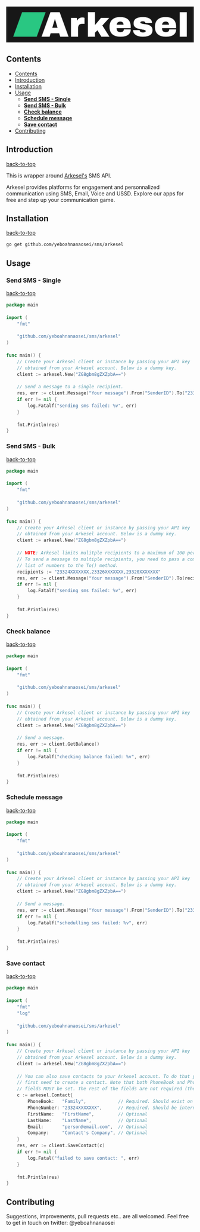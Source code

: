 ![Arkesel's logo](logo.png)

## Contents
- [Contents](#contents)
- [Introduction](#introduction)
- [Installation](#installation)
- [Usage](#usage)
	- [**Send SMS - Single**](#send-sms---single)
	- [**Send SMS - Bulk**](#send-sms---bulk)
	- [**Check balance**](#check-balance)
	- [**Schedule message**](#schedule-message)
	- [**Save contact**](#save-contact)
- [Contributing](#contributing)


## Introduction
[back-to-top](#contents)

This is wrapper around [Arkesel's](https://arkesel.com/) SMS API.

Arkesel provides platforms for engagement and personnalized communication using
SMS, Email, Voice and USSD. Explore our apps for free and step up your communication game.

## Installation
[back-to-top](#contents)

```bash
go get github.com/yeboahnanaosei/sms/arkesel
```


## Usage

### **Send SMS - Single**
[back-to-top](#contents)


```go
package main

import (
    "fmt"

    "github.com/yeboahnanaosei/sms/arkesel"
)

func main() {
    // Create your Arkesel client or instance by passing your API key
	// obtained from your Arkesel account. Below is a dummy key.
	client := arkesel.New("ZG8gbm8gZXZpbA==")

	// Send a message to a single recipient.
    res, err := client.Message("Your message").From("SenderID").To("23324XXXXXXX").Send()
	if err != nil {
		log.Fatalf("sending sms failed: %v", err)
    }

	fmt.Println(res)
}
```

### **Send SMS - Bulk**
[back-to-top](#contents)


```go
package main

import (
    "fmt"

    "github.com/yeboahnanaosei/sms/arkesel"
)

func main() {
    // Create your Arkesel client or instance by passing your API key
	// obtained from your Arkesel account. Below is a dummy key.
    client := arkesel.New("ZG8gbm8gZXZpbA==")

    // NOTE: Arkesel limits mulitple recipients to a maximum of 100 per message
    // To send a message to multiple recipients, you need to pass a comma separated
    // list of numbers to the To() method.
    recipients := "23324XXXXXXX,23326XXXXXXX,23320XXXXXXX"
    res, err := client.Message("Your message").From("SenderID").To(recipients).Send()
    if err != nil {
		log.Fatalf("sending sms failed: %v", err)
    }

	fmt.Println(res)
}
```


### **Check balance**
[back-to-top](#contents)


```go
package main

import (
    "fmt"

    "github.com/yeboahnanaosei/sms/arkesel"
)

func main() {
    // Create your Arkesel client or instance by passing your API key
	// obtained from your Arkesel account. Below is a dummy key.
	client := arkesel.New("ZG8gbm8gZXZpbA==")

	// Send a message.
	res, err := client.GetBalance()
	if err != nil {
		log.Fatalf("checking balance failed: %v", err)
    }

	fmt.Println(res)
}
```


### **Schedule message**
[back-to-top](#contents)


```go
package main

import (
    "fmt"

    "github.com/yeboahnanaosei/sms/arkesel"
)

func main() {
    // Create your Arkesel client or instance by passing your API key
	// obtained from your Arkesel account. Below is a dummy key.
	client := arkesel.New("ZG8gbm8gZXZpbA==")

	// Send a message.
	res, err := client.Message("Your message").From("SenderID").To("23324XXXXXXX").Schedule("26-01-2021 12:00 AM")
	if err != nil {
		log.Fatalf("schedulling sms failed: %v", err)
    }

	fmt.Println(res)
}
```


### **Save contact**
[back-to-top](#contents)


```go
package main

import (
	"fmt"
	"log"

	"github.com/yeboahnanaosei/sms/arkesel"
)

func main() {
	// Create your Arkesel client or instance by passing your API key
	// obtained from your Arkesel account. Below is a dummy key.
	client := arkesel.New("ZG8gbm8gZXZpbA==")

	// You can also save contacts to your Arkesel account. To do that you
    // first need to create a contact. Note that both PhoneBook and PhoneNumber
    // fields MUST be set. The rest of the fields are not required (they are optional).
	c := arkesel.Contact{
		PhoneBook:   "Family",            // Required. Should exist on your account
		PhoneNumber: "23324XXXXXXX",      // Required. Should be international format
		FirstName:   "FirstName",         // Optional
		LastName:    "LastName",          // Optional
		Email:       "person@email.com",  // Optional
		Company:     "Contact's Company", // Optional
	}
	res, err := client.SaveContact(c)
	if err != nil {
		log.Fatal("failed to save contact: ", err)
	}

	fmt.Println(res)
}
```

## Contributing
Suggestions, improvements, pull requests etc.. are all welcomed.
Feel free to get in touch on twitter: @yeboahnanaosei